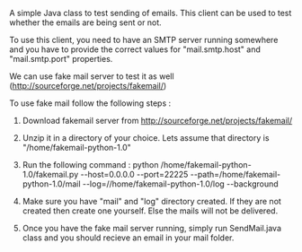 A simple Java class to test sending of emails.
This client can be used to test whether the emails are being sent or not.

To use this client, you need to have an SMTP server running somewhere and you have to provide the correct values for "mail.smtp.host" and "mail.smtp.port" properties.

We can use fake mail server to test it as well (http://sourceforge.net/projects/fakemail/)

To use fake mail follow the following steps :

1) Download fakemail server from http://sourceforge.net/projects/fakemail/
2) Unzip it in a directory of your choice. Lets assume that directory is "/home/fakemail-python-1.0"
3) Run the following command :
 python /home/fakemail-python-1.0/fakemail.py --host=0.0.0.0 --port=22225 --path=/home/fakemail-python-1.0/mail --log=//home/fakemail-python-1.0/log --background
 
4) Make sure you have "mail" and "log" directory created. If they are not created then create one yourself. Else the mails will not be delivered.

5) Once you have the fake mail server running, simply run SendMail.java class and you should recieve an email in your mail folder.
